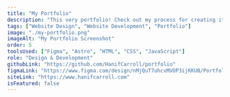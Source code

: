```yaml
---
title: "My Portfolio"
description: "This very portfolio! Check out my process for creating it."
tags: ["Website Design", "Website Development", "Portfolio"]
image: "./my-portfolio.png"
imageAlt: "My Portfolio Screenshot"
order: 5
toolsUsed: ["Figma", "Astro", "HTML", "CSS", "JavaScript"]
role: "Design & Development"
githubLink: "https://github.com/HanifCarroll/portfolio"
figmaLink: "https://www.figma.com/design/nMjQuT7uhcvMVOP3ijKKUB/Portfolio?node-id=0-1&t=RmR1dA9WQgXUCMmA-1"
siteLink: "https://www.hanifcarroll.com"
isFeatured: false
---
```

